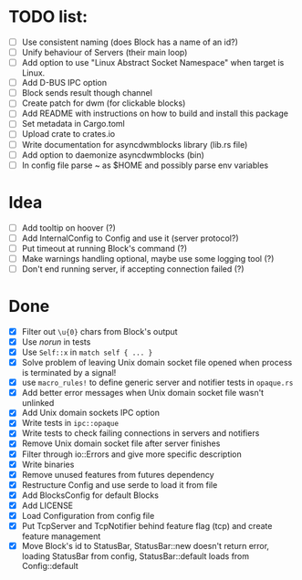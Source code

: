 # TODO list:

 - [ ] Use consistent naming (does Block has a name of an id?)
 - [ ] Unify behaviour of Servers (their main loop)
 - [ ] Add option to use "Linux Abstract Socket Namespace" when target is Linux.
 - [ ] Add D-BUS IPC option
 - [ ] Block sends result though channel
 - [ ] Create patch for dwm (for clickable blocks)
 - [ ] Add README with instructions on how to build and install this package
 - [ ] Set metadata in Cargo.toml
 - [ ] Upload crate to crates.io
 - [ ] Write documentation for asyncdwmblocks library (lib.rs file)
 - [ ] Add option to daemonize asyncdwmblocks (bin)
 - [ ] In config file parse ~ as $HOME and possibly parse env variables

# Idea

 - [ ] Add tooltip on hoover (?)
 - [ ] Add InternalConfig to Config and use it (server protocol?)
 - [ ] Put timeout at running Block's command (?)
 - [ ] Make warnings handling optional, maybe use some logging tool (?)
 - [ ] Don't end running server, if accepting connection failed (?)

# Done

 - [x] Filter out `\u{0}` chars from Block's output
 - [x] Use *norun* in tests
 - [x] Use `Self::x` in `match self { ... }`
 - [x] Solve problem of leaving Unix domain socket file opened when process is terminated by a signal!
 - [x] use `macro_rules!` to define generic server and notifier tests in `opaque.rs`
 - [x] Add better error messages when Unix domain socket file wasn't unlinked
 - [x] Add Unix domain sockets IPC option
 - [x] Write tests in `ipc::opaque`
 - [x] Write tests to check failing connections in servers and notifiers
 - [x] Remove Unix domain socket file after server finishes
 - [x] Filter through io::Errors and give more specific description
 - [x] Write binaries
 - [x] Remove unused features from futures dependency
 - [x] Restructure Config and use serde to load it from file
 - [x] Add BlocksConfig for default Blocks
 - [x] Add LICENSE
 - [x] Load Configuration from config file
 - [x] Put TcpServer and TcpNotifier behind feature flag (tcp) and create feature management
 - [x] Move Block's id to StatusBar, StatusBar::new doesn't return error,
 loading StatusBar from config, StatusBar::default loads from Config::default
